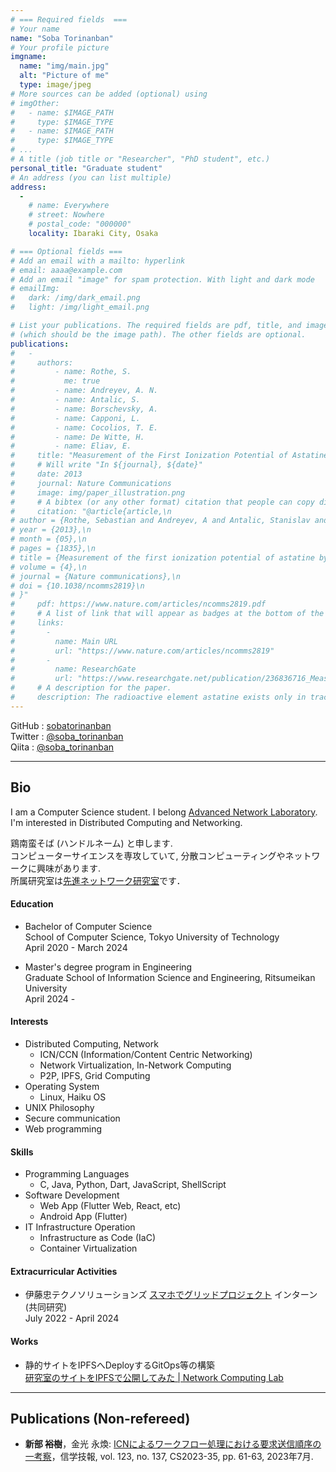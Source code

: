 ```yaml
---
# === Required fields  ===
# Your name 
name: "Soba Torinanban"
# Your profile picture
imgname: 
  name: "img/main.jpg"
  alt: "Picture of me"
  type: image/jpeg
# More sources can be added (optional) using 
# imgOther:
#   - name: $IMAGE_PATH
#     type: $IMAGE_TYPE
#   - name: $IMAGE_PATH
#     type: $IMAGE_TYPE
# ...
# A title (job title or "Researcher", "PhD student", etc.)
personal_title: "Graduate student"
# An address (you can list multiple)
address: 
  - 
    # name: Everywhere
    # street: Nowhere
    # postal_code: "000000"
    locality: Ibaraki City, Osaka

# === Optional fields ===
# Add an email with a mailto: hyperlink
# email: aaaa@example.com
# Add an email "image" for spam protection. With light and dark mode
# emailImg: 
#   dark: /img/dark_email.png
#   light: /img/light_email.png

# List your publications. The required fields are pdf, title, and image 
# (which should be the image path). The other fields are optional.
publications:
#   - 
#     authors:
#         - name: Rothe, S. 
#           me: true
#         - name: Andreyev, A. N. 
#         - name: Antalic, S.
#         - name: Borschevsky, A.
#         - name: Capponi, L.
#         - name: Cocolios, T. E.
#         - name: De Witte, H.
#         - name: Eliav, E.
#     title: "Measurement of the First Ionization Potential of Astatine by Laser Ionization Spectroscopy"
#     # Will write "In ${journal}, ${date}"
#     date: 2013
#     journal: Nature Communications
#     image: img/paper_illustration.png
#     # A bibtex (or any other format) citation that people can copy directly from the website.
#     citation: "@article{article,\n
# author = {Rothe, Sebastian and Andreyev, A and Antalic, Stanislav and Borschevsky, Anastasia and Capponi, Luigi and Cocolios, Thomas and De Witte, Hilde and Eliav, Ephraim and Fedorov, D.V. and Fedosseev, Valentin and Fink, D and Fritzsche, s and Ghys, Lars and Huyse, M and Imai, Nobuaki and Kaldor, U and Kudryavtsev, Yu and Koester, Ulli and Lane, J and Wendt, Klaus},\n
# year = {2013},\n
# month = {05},\n
# pages = {1835},\n
# title = {Measurement of the first ionization potential of astatine by laser ionization spectroscopy},\n
# volume = {4},\n
# journal = {Nature communications},\n
# doi = {10.1038/ncomms2819}\n
# }"
#     pdf: https://www.nature.com/articles/ncomms2819.pdf
#     # A list of link that will appear as badges at the bottom of the publication.
#     links:
#       -
#         name: Main URL
#         url: "https://www.nature.com/articles/ncomms2819"
#       -
#         name: ResearchGate
#         url: "https://www.researchgate.net/publication/236836716_Measurement_of_the_first_ionization_potential_of_astatine_by_laser_ionization_spectroscopy"
#     # A description for the paper.
#     description: The radioactive element astatine exists only in trace amounts in nature. Its properties can therefore only be explored by study of the minute quantities of artificially produced isotopes or by performing theoretical calculations. One of the most important properties influencing the chemical behaviour is the energy required to remove one electron from the valence shell, referred to as the ionization potential.
---
```

<div class="head container grid sm:grid-cols-2 grid-cols-1 justify-around flex-wrap items-center">
<p></p>
<div class="mx-4 ml-8 basis-60 grow shrink-2 leading-snug text-base">
GitHub : <a href="https://github.com/sobatorinanban" rel="me">sobatorinanban</a> <br>
Twitter : <a href="https://twitter.com/soba_torinanban" rel="me">@soba_torinanban</a> <br>
Qiita : <a href="https://qiita.com/soba_torinanban" rel="me">@soba_torinanban</a>
</div>
</div>


<!-- # Bio -->
---
## Bio
I am a Computer Science student. I belong [Advanced Network Laboratory](https://www.anl.is.ritsumei.ac.jp/). I'm interested in Distributed Computing and Networking.   

鶏南蛮そば (ハンドルネーム) と申します.  
コンピューターサイエンスを専攻していて, 分散コンピューティングやネットワークに興味があります.   
所属研究室は[先進ネットワーク研究室](https://www.anl.is.ritsumei.ac.jp/)です．  


#### Education
- Bachelor of Computer Science  
  School of Computer Science, Tokyo University of Technology  
  April 2020 - March 2024  

- Master's degree program in Engineering  
  Graduate School of Information Science and Engineering, Ritsumeikan University  
  April 2024 -   

#### Interests
- Distributed Computing, Network
  - ICN/CCN (Information/Content Centric Networking)  
  - Network Virtualization, In-Network Computing
  - P2P, IPFS, Grid Computing
- Operating System
  - Linux, Haiku OS
- UNIX Philosophy
- Secure communication   
- Web programming  

#### Skills
- Programming Languages   
  - C, Java, Python, Dart, JavaScript, ShellScript
- Software Development   
  - Web App (Flutter Web, React, etc)
  - Android App (Flutter)
- IT Infrastructure Operation   
  - Infrastructure as Code (IaC)
  - Container Virtualization

#### Extracurricular Activities  
- 伊藤忠テクノソリューションズ [スマホでグリッドプロジェクト](https://www.ctc-g.co.jp/company/release/20211006-01355.html) インターン(共同研究)  
  July 2022 - April 2024  

#### Works
- 静的サイトをIPFSへDeployするGitOps等の構築   
  [研究室のサイトをIPFSで公開してみた | Network Computing Lab](https://blog.nclteu.org/posts/2023/04/17/about-this-site/)  

---

<!-- I am a chemical element with the symbol At and atomic number 85. I am 
the rarest naturally occurring element in the Earth's crust, occurring only as
the decay product of various heavier elements. All of my isotopes are
short-lived; the most stable is astatine-210, with a half-life of 8.1 hours. 

A pure sample of myself has never been assembled, because any macroscopic
specimen would be immediately vaporized by the heat of its own radioactivity. -->

## Publications (Non-refereed)
- **新部 裕樹**，金光 永煥: [ICNによるワークフロー処理における要求送信順序の一考察](https://ken.ieice.org/ken/paper/20230727cCvE/)，信学技報, vol. 123, no. 137, CS2023-35, pp. 61-63, 2023年7月.